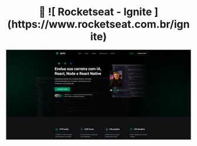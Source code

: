 <h1 align="center">
 🚀 ![ Rocketseat - Ignite ](https://www.rocketseat.com.br/ignite)
</h1>

<div align="center">
       <img src="./_imagem/ignite.png"/>
</div>
